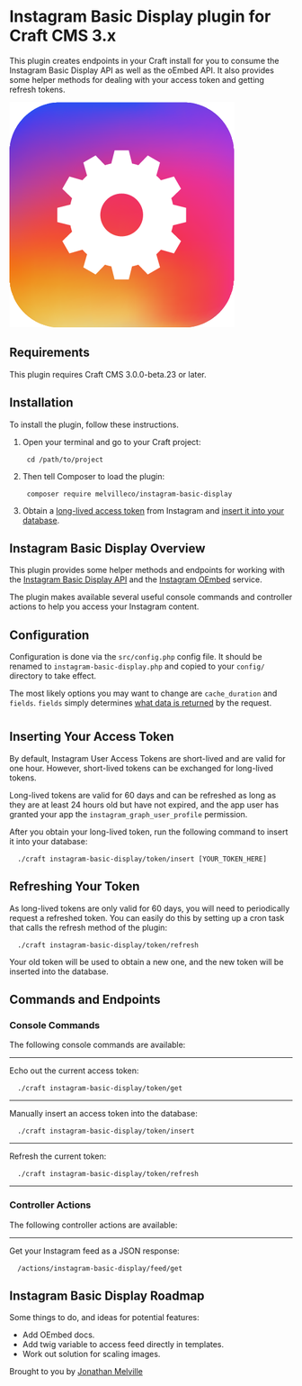 # Instagram Basic Display plugin for Craft CMS 3.x

This plugin creates endpoints in your Craft install for you to consume the Instagram Basic Display API as well as the oEmbed API. It also provides some helper methods for dealing with your access token and getting refresh tokens.

![Screenshot](resources/img/plugin-logo.png)

## Requirements

This plugin requires Craft CMS 3.0.0-beta.23 or later.

## Installation

To install the plugin, follow these instructions.

1. Open your terminal and go to your Craft project:
   
        cd /path/to/project
   
2. Then tell Composer to load the plugin:

        composer require melvilleco/instagram-basic-display

3. Obtain a [long-lived access token](https://developers.facebook.com/docs/instagram-basic-display-api/guides/long-lived-access-tokens/) from Instagram and [insert it into your database](#inserting-your-access-token).

## Instagram Basic Display Overview

This plugin provides some helper methods and endpoints for working with the [Instagram Basic Display API](https://developers.facebook.com/docs/instagram-basic-display-api/) and the [Instagram OEmbed](https://developers.facebook.com/docs/instagram/oembed) service.

The plugin makes available several useful console commands and controller actions to help you access your Instagram content.

## Configuration

Configuration is done via the `src/config.php` config file. It should be renamed to `instagram-basic-display.php` and copied to your `config/` directory to take effect. 

The most likely options you may want to change are `cache_duration` and `fields`. `fields` simply determines [what data is returned](https://developers.facebook.com/docs/instagram-basic-display-api/reference/media/#fields) by the request. 

#

## Inserting Your Access Token

By default, Instagram User Access Tokens are short-lived and are valid for one hour. However, short-lived tokens can be exchanged for long-lived tokens.

Long-lived tokens are valid for 60 days and can be refreshed as long as they are at least 24 hours old but have not expired, and the app user has granted your app the `instagram_graph_user_profile` permission.

After you obtain your long-lived token, run the following command to insert it into your database:

      ./craft instagram-basic-display/token/insert [YOUR_TOKEN_HERE]



## Refreshing Your Token

As long-lived tokens are only valid for 60 days, you will need to periodically request a refreshed token. You can easily do this by setting up a cron task that calls the refresh method of the plugin:

      ./craft instagram-basic-display/token/refresh

Your old token will be used to obtain a new one, and the new token will be inserted into the database.

## Commands and Endpoints
### Console Commands
The following console commands are available:

***

Echo out the current access token:

      ./craft instagram-basic-display/token/get

***

Manually insert an access token into the database:

      ./craft instagram-basic-display/token/insert

***

Refresh the current token:

      ./craft instagram-basic-display/token/refresh

***

### Controller Actions
The following controller actions are available:

***

Get your Instagram feed as a JSON response:

      /actions/instagram-basic-display/feed/get

## Instagram Basic Display Roadmap

Some things to do, and ideas for potential features:

* Add OEmbed docs.
* Add twig variable to access feed directly in templates.  
* Work out solution for scaling images.

Brought to you by [Jonathan Melville](https://codemdd.io)
